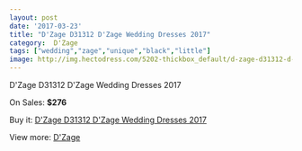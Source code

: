 ```yaml
---
layout: post
date: '2017-03-23'
title: "D'Zage D31312 D'Zage Wedding Dresses 2017"
category:  D'Zage
tags: ["wedding","zage","unique","black","little"]
image: http://img.hectodress.com/5202-thickbox_default/d-zage-d31312-d-zage-wedding-dresses-2013.jpg
---
```

D'Zage D31312 D'Zage Wedding Dresses 2017

On Sales: **$276**
<a href="https://www.hectodress.com/-d-zage/2621-d-zage-d31312-d-zage-wedding-dresses-2013.html"><amp-img layout="responsive" width="600" height="600" src="//img.hectodress.com/5202-thickbox_default/d-zage-d31312-d-zage-wedding-dresses-2013.jpg" alt="D'Zage D31312 D'Zage Wedding Dresses 2017 0" /></a>
<a href="https://www.hectodress.com/-d-zage/2621-d-zage-d31312-d-zage-wedding-dresses-2013.html"><amp-img layout="responsive" width="600" height="600" src="//img.hectodress.com/5203-thickbox_default/d-zage-d31312-d-zage-wedding-dresses-2013.jpg" alt="D'Zage D31312 D'Zage Wedding Dresses 2017 1" /></a>

Buy it: [D'Zage D31312 D'Zage Wedding Dresses 2017](https://www.hectodress.com/-d-zage/2621-d-zage-d31312-d-zage-wedding-dresses-2013.html "D'Zage D31312 D'Zage Wedding Dresses 2017")

View more: [ D'Zage](https://www.hectodress.com/44--d-zage " D'Zage")
